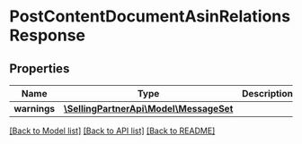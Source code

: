 # PostContentDocumentAsinRelationsResponse

## Properties
Name | Type | Description | Notes
------------ | ------------- | ------------- | -------------
**warnings** | [**\SellingPartnerApi\Model\MessageSet**](MessageSet.md) |  | [optional] 

[[Back to Model list]](../README.md#documentation-for-models) [[Back to API list]](../README.md#documentation-for-api-endpoints) [[Back to README]](../README.md)


